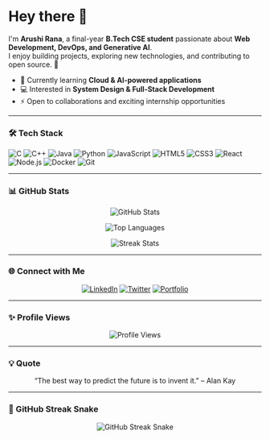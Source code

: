 # Hey there 👋

I'm **Arushi Rana**, a final-year **B.Tech CSE student** passionate about **Web Development, DevOps, and Generative AI**.  
I enjoy building projects, exploring new technologies, and contributing to open source. 🚀  

- 🌱 Currently learning **Cloud & AI-powered applications**  
- 💻 Interested in **System Design & Full-Stack Development**  
- ⚡ Open to collaborations and exciting internship opportunities  

---

### 🛠️ Tech Stack
![C](https://img.shields.io/badge/C-00599C?style=for-the-badge&logo=c&logoColor=white)
![C++](https://img.shields.io/badge/C++-00599C?style=for-the-badge&logo=cplusplus&logoColor=white)
![Java](https://img.shields.io/badge/Java-007396?style=for-the-badge&logo=java&logoColor=white)
![Python](https://img.shields.io/badge/Python-3776AB?style=for-the-badge&logo=python&logoColor=white)
![JavaScript](https://img.shields.io/badge/JavaScript-F7DF1E?style=for-the-badge&logo=javascript&logoColor=black)
![HTML5](https://img.shields.io/badge/HTML5-E34F26?style=for-the-badge&logo=html5&logoColor=white)
![CSS3](https://img.shields.io/badge/CSS3-1572B6?style=for-the-badge&logo=css3&logoColor=white)
![React](https://img.shields.io/badge/React-20232A?style=for-the-badge&logo=react&logoColor=61DAFB)
![Node.js](https://img.shields.io/badge/Node.js-43853D?style=for-the-badge&logo=node-dot-js&logoColor=white)
![Docker](https://img.shields.io/badge/Docker-2496ED?style=for-the-badge&logo=docker&logoColor=white)
![Git](https://img.shields.io/badge/Git-F05032?style=for-the-badge&logo=git&logoColor=white)

---

### 📊 GitHub Stats
<p align="center">
  <img src="https://github-readme-stats.vercel.app/api?username=arushiranaaa&show_icons=true&theme=radical" alt="GitHub Stats" />
</p>
<p align="center">
  <img src="https://github-readme-stats.vercel.app/api/top-langs/?username=arushiranaaa&layout=compact&theme=radical" alt="Top Languages" />
</p>
<p align="center">
  <img src="https://github-readme-streak-stats.herokuapp.com/?user=arushiranaaa&theme=radical" alt="Streak Stats" />
</p>

---

### 🌐 Connect with Me
<p align="center">
  <a href="https://www.linkedin.com/in/arushi-rana-4849971bb/"><img src="https://img.shields.io/badge/LinkedIn-blue?style=for-the-badge&logo=linkedin" alt="LinkedIn" /></a>
  <a href="https://x.com/ArushiRana38639"><img src="https://img.shields.io/badge/Twitter-1DA1F2?style=for-the-badge&logo=twitter&logoColor=white" alt="Twitter" /></a>
  <a href="https://arushiranaaa.github.io"><img src="https://img.shields.io/badge/Portfolio-000000?style=for-the-badge&logo=githubpages&logoColor=white" alt="Portfolio" /></a>
</p>

---

### ✨ Profile Views
<p align="center">
  <img src="https://komarev.com/ghpvc/?username=arushiranaaa&label=Profile%20Views&color=blue&style=flat" alt="Profile Views" />
</p>

---

### 💡 Quote
<p align="center">
  “The best way to predict the future is to invent it.” – Alan Kay
</p>

---

### 🐍 GitHub Streak Snake
<p align="center">
  <img src="https://github.com/arushiranaaa/arushiranaaa/blob/output/github-contribution-grid-snake.svg" alt="GitHub Streak Snake" />
</p>


<!--
**arushiranaaa/arushiranaaa** is a ✨ _special_ ✨ repository because its `README.md` (this file) appears on your GitHub profile.

Here are some ideas to get you started:

- 🔭 I’m currently working on ...
- 🌱 I’m currently learning ...
- 👯 I’m looking to collaborate on ...
- 🤔 I’m looking for help with ...
- 💬 Ask me about ...
- 📫 How to reach me: ...
- 😄 Pronouns: ...
- ⚡ Fun fact: ...
-->
